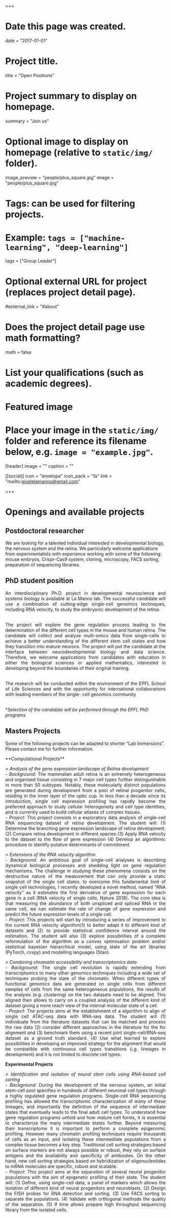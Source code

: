 +++
# Date this page was created.
date = "2017-01-01"

# Project title.
title = "Open Positions"

# Project summary to display on homepage.
summary = "Join us"

# Optional image to display on homepage (relative to `static/img/` folder).
image_preview = "people/plus_square.jpg"
image = "people/plus_square.jpg"

# Tags: can be used for filtering projects.
# Example: `tags = ["machine-learning", "deep-learning"]`
tags = ["Group Leader"]

# Optional external URL for project (replaces project detail page).
#external_link = "#about"

# Does the project detail page use math formatting?
math = false

# List your qualifications (such as academic degrees).
# Featured image
# Place your image in the `static/img/` folder and reference its filename below, e.g. `image = "example.jpg"`.
[header]
image = ""
caption = ""

[[social]]
icon = "envelope"
icon_pack = "fa"
link = "mailto:gioelelamanno@gmail.com"
 
+++
 
# Openings and available projects

## Postdoctoral researcher

We are looking for a talented individual interested in developmental biology, the nervous system and the retina. We particularly welcome applications from experimentalists with experience working with some of the following: mouse embryos, Crispr-Cas9 system, cloning, microscopy, FACS sorting, preparation of sequencing libraries.

## PhD student position
<div style="text-align: justify">
An interdisciplinary Ph.D. project in developmental neuroscience and systems biology is available at La Manno lab. The successful candidate will use a combination of cutting-edge single-cell genomics techniques, including RNA velocity, to study the embryonic development of the retina.<br><br>

The project will explore the gene regulation process leading to the determination of the different cell types in the mouse and human retina. The candidate will collect and analyze multi-omics data from single-cells to achieve a better understanding of the different stem cell states and how they transition into mature neurons.
The project will put the candidate at the interface between neurodevelopmental biology and data science. Therefore, we welcome applications from candidates with education in either the biological sciences or applied mathematics, interested in developing beyond the boundaries of their original training.<br><br>

The research will be conducted within the environment of the EPFL School of Life Sciences and with the opportunity for international collaborations with leading members of the single- cell genomics community<br><br>
</div>


**Selection of the candidate will be performed through the EPFL PhD programs*

## Masters Projects

Some of the following projects can be adapted to shorter “Lab Immersions”. Please contact me for further information.

<div style="text-align: justify">
**Computational Projects**

*> Analysis of the gene expression landscape of Retina development*<br>
*- Background*: The mammalian adult retina is an extremely heterogeneous and organised tissue consisting in 7 major cell types further distinguishable in more than 50 subtypes. Notably, these molecularly distinct populations are generated during development from a pool of retinal progenitor cells, residing in the inner layer of the optic cup. In less than a decade since its introduction, single cell expression profiling has rapidly become the preferred approach to study cellular heterogeneity and cell type identities, and is currently used to build cellular atlases of complex tissues.<br>
*- Project*: This project consists in a exploratory data analysis of single-cell RNA sequencing dataset of  retina development. The student will: (1)  Determine the branching gene expression landscape of retina development. (2) Compare retina development in different species  (3) Apply RNA velocity to the dataset to the flow of gene expression (4) Develop an algorithmic procedure to identify putative determinants of commitment.

*> Extensions of the RNA velocity algorithm*<br>
*- Background*: An ambitious goal of single-cell analyses is describing dynamical biological processes and shedding light on gene regulation mechanisms. The challenge in studying these phenomena consists on the destructive nature of the measurement that can only provide a static snapshot of the single cell states. to overcome this fundamental limit of single cell technologies, I recently developed a novel method, named “RNA velocity” as it estimates the first derivative of gene expression for each gene in a cell (RNA velocity of single cells, Nature 2018). The core idea is that measuring the abundance of both unspliced and spliced RNA in the same cell, we can estimate the rate of change of gene expression and predict the future expression levels of a single cell.<br>
*- Project*: This projects will start by introducing a series of improvement to the current RNA velocity algorithm(1)  to better adapt it to different kind of datasets and (2) to provide statistical confidence interval around the estimation. The student will also (3) explore possibilities of a complete reformulation of the algorithm as a convex optimisation problem and/or statistical bayesian hierarchical model, using state of the art libraries (PyTorch, cvxpy) and modelling languages (Stan).

*> Combining chromatin accessibility and transcriptomics data*<br>
*- Background*: The single cell revolution is rapidly extending from transcriptomics to many other genomics techniques including a wide set of techniques  probing the state of the chromatin. When different types of functional genomics data are generated on single cells from different samples of cells from the same heterogeneous populations, the results of the analysis (e.g. clustering) on the two datasets need to be aligned. This aligned then allows to carry on a coupled analysis of the different kind of dataset giving a more reach view of the internal molecular state of a cell.<br>
*- Project*: The projects aims at the establishment of a algorithm to align of single cell ATAC-seq data  with RNA-seq data. The student will (1) individuate from the literature datasets that can be matched and process the raw data (2) consider different approaches in the literature for the for alignment and (3) benchmark them using a recent joint single-cell/RNA-seq dataset as a ground truth standard. (4) Use what learned to explore possibilities in developing an improved strategy for the alignment that would be compatible with continuous cell types transitions (i.g. lineages in development) and it is not limited to discrete cell types.

**Experimental Projects**

*> Identification and isolation of neural stem cells using RNA-based cell sorting*<br>
*- Background*: During the development of the nervous system, an initial stem-cell pool specifies in hundreds of different neuronal cell types through a highly regulated gene regulation programs. Single-cell RNA sequencing profiling has allowed the transcriptomic characterization of many of these lineages, and importantly the definition of the sequence of intermediate states that eventually leads to the final adult cell types. To understand how gene regulation programs unfold and how mature cell forms, it is essential to characterize the many intermediate states further. Beyond measuring their transcriptome it is important to perform a complete epigenomic profiling. However many chromatin profiling techniques require thousands of cells as an input, and isolating these intermediate populations from a complex tissue becomes a key step.
Traditional cell sorting strategies based on surface markers are not always possible or robust, they rely on surface antigens and the availability and specificity of antibodies. On the other hand, new cell sorting strategies based on hybridization of oligonucleotides to mRNA molecules are specific, robust and scalable.<br>
*- Project*: This project aims at the separation of several neural progenitor populations with the aim of epigenetic profiling of their state. The student will: (1) Define, using single-cell data, a panel of markers which allows the isolation of different kind of neural progenitors and neuroblasts. (2) Design the FISH probes for RNA detection and sorting. (3) Use FACS sorting to separate the populations. (4) Validate with orthogonal methods the quality of the separation. (5) If time allows prepare high throughput sequencing library from the isolated cells.




 
